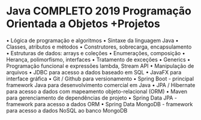 <h1>Java COMPLETO 2019 Programação Orientada a Objetos +Projetos </h1>
•	Lógica de programação e algoritmos
•	Sintaxe da linguagem Java
•	Classes, atributos e métodos
•	Construtores, sobrecarga, encapsulamento
•	Estruturas de dados: arrays e coleções
•	Enumerações, composição
•	Herança, polimorfismo, interfaces
•	Tratamento de exceções
•	Generics
•	Programação funcional e expressões lambda, Stream API
•	Manipulação de arquivos
•	JDBC para acesso a dados baseado em SQL
•	JavaFX para interface gráfica
•	Git / Github para versionamento
•	Spring Boot - principal framework Java para desenvolvimento comercial em Java
•	JPA / Hibernate para acesso a dados com mapeamento objeto-relacional (ORM)
•	Maven para gerenciamento de dependências de projeto
•	Spring Data JPA - framework para acesso a dados ORM
•	Spring Data MongoDB - framework para acesso a dados NoSQL ao banco MongoDB

